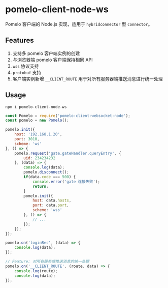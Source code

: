 # pomelo-client-node-ws
Pomelo 客户端的 Node.js 实现，适用于 `hybridconnector` 型 `connector`。

## Features
1. 支持多 pomelo 客户端实例的创建
2. 与浏览器端 pomelo 客户端保持相同 API
3. `wss` 协议支持
4. `protobuf` 支持
5. 客户端实例新增 `__CLIENT_ROUTE` 用于对所有服务器端推送消息进行统一处理

## Usage
```
npm i pomelo-client-node-ws
```

```javascript
const Pomelo = require('pomelo-client-websocket-node');
const pomelo = new Pomelo();

pomelo.init({
    host: '192.168.1.20',
    port: 3010,
    scheme: 'ws'
}, () => {
    pomelo.request('gate.gateHandler.queryEntry', {
        uid: 234234232
    }, (data) => {
        console.log(data);
        pomelo.disconnect();
        if(data.code === 500) {
            console.error('gate 连接失败');
            return;
        }
        pomelo.init({
            host: data.hosts,
            port: data.port,
            scheme: 'wss'
        }, () => {
            // ...
        });
    });
});

pomelo.on('loginRes', (data) => {
    console.log(data);
});

// Feature: 对所有服务端推送消息的统一处理
pomelo.on('__CLIENT_ROUTE', (route, data) => {
    console.log(route);
    console.log(data);
});
```
